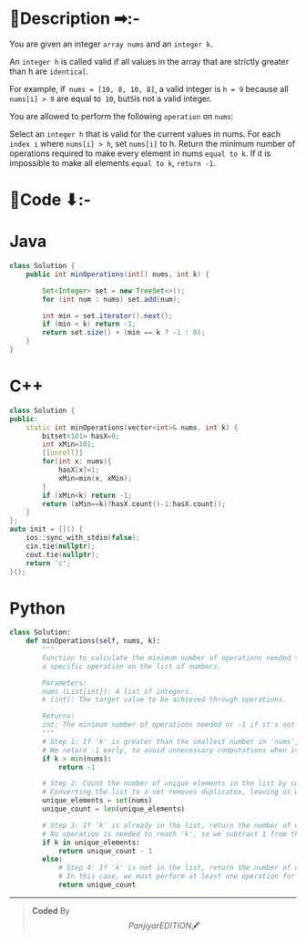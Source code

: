 # 📍Description ➡:-
<!-- Describe your first thoughts on how to solve this problem. -->
You are given an integer `array nums` and an `integer k`.

An `integer h` is called valid if all values in the array that are strictly greater than h are `identical`.

For example, if` nums = [10, 8, 10, 8]`, a valid integer is `h = 9` because all `nums[i] > 9` are equal to` 10`, but` 5 `is not a valid integer.

You are allowed to perform the following `operation` on `nums`:

Select an `integer h` that is valid for the current values in nums.
For each `index i` where `nums[i] > h`, set `nums[i]` to h.
Return the minimum number of operations required to make every element in nums `equal to k`. If it is impossible to make all elements `equal to k`, `return -1`.



# 📝Code ⬇:-


# Java
```java []
class Solution {
    public int minOperations(int[] nums, int k) {

        Set<Integer> set = new TreeSet<>();
        for (int num : nums) set.add(num);

        int min = set.iterator().next();
        if (min < k) return -1;
        return set.size() + (min == k ? -1 : 0);  
    }
}

```

# C++
``` cpp []
class Solution {
public:
    static int minOperations(vector<int>& nums, int k) {
        bitset<101> hasX=0;
        int xMin=101;
        [[unroll]]
        for(int x: nums){
            hasX[x]=1;
            xMin=min(x, xMin);
        }
        if (xMin<k) return -1;
        return (xMin==k)?hasX.count()-1:hasX.count();
    }
};
auto init = []() {
    ios::sync_with_stdio(false);
    cin.tie(nullptr);
    cout.tie(nullptr);
    return 'c';
}();
```

# Python
``` python []
class Solution:
    def minOperations(self, nums, k):
        """
        Function to calculate the minimum number of operations needed to achieve the given value k by applying 
        a specific operation on the list of numbers.

        Parameters:
        nums (List[int]): A list of integers.
        k (int): The target value to be achieved through operations.

        Returns:
        int: The minimum number of operations needed or -1 if it's not possible.
        """
        # Step 1: If 'k' is greater than the smallest number in 'nums', return -1 because it's impossible.
        # We return -1 early, to avoid unnecessary computations when it's clear that the problem cannot be solved.
        if k > min(nums):
            return -1

        # Step 2: Count the number of unique elements in the list by converting it to a set.
        # Converting the list to a set removes duplicates, leaving us with only unique elements.
        unique_elements = set(nums)
        unique_count = len(unique_elements)

        # Step 3: If 'k' is already in the list, return the number of unique elements minus 1.
        # No operation is needed to reach 'k', so we subtract 1 from the unique count.
        if k in unique_elements:
            return unique_count - 1
        else:
            # Step 4: If 'k' is not in the list, return the number of unique elements.
            # In this case, we must perform at least one operation for each unique element in the list.
            return unique_count  
```

---

>    **Coded** By $$Panjiyar EDITION 🖋  $$

               
